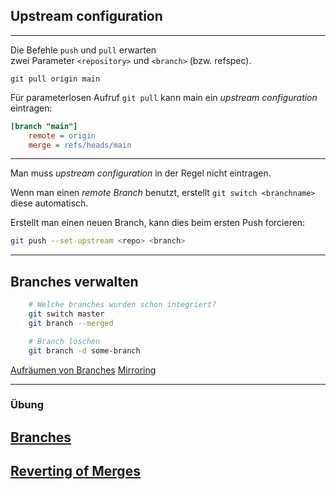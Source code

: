 ## Upstream configuration

---

Die Befehle `push` und `pull` erwarten\
zwei Parameter `<repository>` und `<branch>` (bzw. refspec).

    git pull origin main

Für parameterlosen Aufruf `git pull` kann main ein *upstream configuration* eintragen: 

```ini
[branch "main"]
	remote = origin
	merge = refs/heads/main
```

---

Man muss *upstream configuration* in der Regel nicht eintragen.

Wenn man einen *remote Branch* benutzt, erstellt `git switch <branchname>` diese automatisch.

Erstellt man einen neuen Branch, kann dies beim ersten Push forcieren:

```bash
git push --set-upstream <repo> <branch>
```

---

## Branches verwalten

```bash
    # Welche branches wurden schon integriert?
    git switch master
    git branch --merged

    # Branch löschen
    git branch -d some-branch
```

[Aufräumen von Branches](https://kapitel26.github.io/git/2014/03/31/alte-branches-archivieren.rb.html)
[Mirroring](https://kapitel26.github.io/git/2014/04/04/branches-aufrauemen.rb.html)


---

### Übung

<h2><a href="markdown-git-uebungen/aufgabe-zusammenarbeit-branching-fortgeschritten.html" target="_blank">Branches<a></h2>

<h2><a href="markdown-git-uebungen/aufgabe-zusammenarbeit-reverting.html" target="_blank">Reverting of Merges<a></h2>


